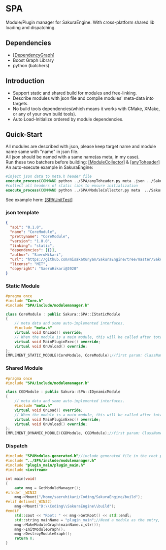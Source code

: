 # SPA
Module/Plugin manager for SakuraEngine. With cross-platform shared lib loading and dispatching.

## Dependencies
  * [[DependencyGraph]](../DependencyGraph)
  * Boost Graph Library
  * python (batchers)
## Introduction
  * Support static and shared build for modules and free-linking.
  * Describe modules with json file and compile modules' meta-data into targets.
  * No build tools dependencies(which means it works with CMake, XMake, or any of your own build tools).
  * Auto Load-Initialize ordered by module dependencies.
## Quick-Start
  All modules are described with json, please keep target name and module name same with "name" in json file.  
  All json should be named with a same name(as meta, in my case).   
  Run these two batchers before building: [[ModuleCollector]](ModuleCollector.py) & [[anyToheader]](anyToheader.py)    
  An auto-execute example in SakuraEngine:
  ```cmake
  #inject json data to meta.h header file
  execute_process(COMMAND python ../SPA/anyToheader.py meta .json ../SakuraEngine)
  #collect all headers of static libs to ensure initialization
  execute_process(COMMAND python ../SPA/ModuleCollector.py meta  ../SakuraEngine)
  ```
  See example here: [[SPAUnitTest]](../SPAUnitTest)
  ### json template
  ```json
  {
	"api": "0.1.0",
	"name": "CoreModule",
	"prettyname": "CoreModule",
	"version": "1.0.0",
	"linking": "static",
	"dependencies": [{}],
	"author": "SaeruHikari",
	"url": "https://github.com/misakaXunyan/SakuraEngine/tree/master/SakuraEngine/Core",
	"license": "MIT",
	"copyright": "SaeruHikari@2020"
}
  ```
  ### Static Module
```cpp
#pragma once
#include "Core.h"
#include "SPA/include/modulemanager.h"

class CoreModule : public Sakura::SPA::IStaticModule
{
    // meta data and some auto-implemented interfaces.
    #include "meta.h"
    virtual void OnLoad() override;
    // When the module is a main module, this will be called after total-initialization
    virtual void MainPluginExec() override;
    virtual void OnUnload() override;
};
IMPLEMENT_STATIC_MODULE(CoreModule, CoreModule);//first param: ClassName, second param: string name of module
```
  ### Shared Module
```cpp
#pragma once
#include "SPA/include/modulemanager.h"

class CGDModule : public Sakura::SPA::IDynamicModule
{
    // meta data and some auto-implemented interfaces.
    #include "meta.h"
    virtual void OnLoad() override;
    // When the module is a main module, this will be called after total-initialization
    virtual void MainPluginExec() override;
    virtual void OnUnload() override;
};
IMPLEMENT_DYNAMIC_MODULE(CGDModule, CGDModule);//first param: ClassName, second param: string name of module
```
  ### Dispatch
```cpp
#include "SPAModules.generated.h"//include generated file in the root path
#include "../SPA/include/modulemanager.h"
#include "plugin_main/plugin_main.h"
#include <iostream>

int main(void)
{
    auto mng = GetModuleManager();
#ifndef _WIN32
    mng->Mount("/home/saeruhikari/Coding/SakuraEngine/build");
#elif defined(_WIN32)
    mng->Mount("D:\\Coding\\SakuraEngine\\build");
#endif
    std::cout << "Root: " << mng->GetRoot() << std::endl;
    std::string mainName = "plugin_main";//Need a module as the entry, this module can be the total dispatcher
    mng->MakeModuleGraph(mainName.c_str());
    mng->InitModuleGraph();
    mng->DestroyModuleGraph();
    return 0;
}
```
